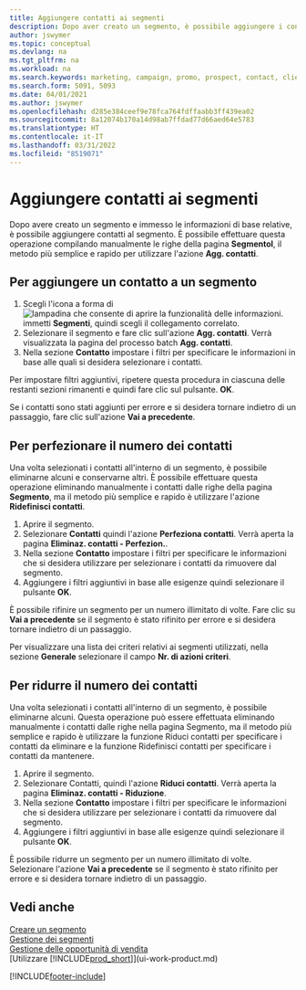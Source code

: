 ```yaml
---
title: Aggiungere contatti ai segmenti
description: Dopo aver creato un segmento, è possibile aggiungere i contatti al segmento, ad esempio, come parte di una campagna di marketing mirata ai clienti o contatti specifici.
author: jswymer
ms.topic: conceptual
ms.devlang: na
ms.tgt_pltfrm: na
ms.workload: na
ms.search.keywords: marketing, campaign, promo, prospect, contact, client, customer
ms.search.form: 5091, 5093
ms.date: 04/01/2021
ms.author: jswymer
ms.openlocfilehash: d285e384ceef9e78fca764fdffaabb3ff439ea02
ms.sourcegitcommit: 8a12074b170a14d98ab7ffdad77d66aed64e5783
ms.translationtype: HT
ms.contentlocale: it-IT
ms.lasthandoff: 03/31/2022
ms.locfileid: "8519071"
---
```

# <a name="add-contacts-to-segments"></a>Aggiungere contatti ai segmenti
Dopo avere creato un segmento e immesso le informazioni di base relative, è possibile aggiungere contatti al segmento. È possibile effettuare questa operazione compilando manualmente le righe della pagina **Segmentol**, il metodo più semplice e rapido per utilizzare l'azione **Agg. contatti**.

## <a name="to-add-a-contact-to-a-segment"></a>Per aggiungere un contatto a un segmento
1. Scegli l'icona a forma di ![lampadina che consente di aprire la funzionalità delle informazioni.](media/ui-search/search_small.png "Dimmi cosa vuoi fare") immetti **Segmenti**, quindi scegli il collegamento correlato.  
2. Selezionare il segmento e fare clic sull'azione **Agg. contatti**. Verrà visualizzata la pagina del processo batch **Agg. contatti**.
3. Nella sezione **Contatto** impostare i filtri per specificare le informazioni in base alle quali si desidera selezionare i contatti.

Per impostare filtri aggiuntivi, ripetere questa procedura in ciascuna delle restanti sezioni rimanenti e quindi fare clic sul pulsante. **OK**.

Se i contatti sono stati aggiunti per errore e si desidera tornare indietro di un passaggio, fare clic sull'azione **Vai a precedente**.

## <a name="to-refine-the-number-of-contacts"></a>Per perfezionare il numero dei contatti
Una volta selezionati i contatti all'interno di un segmento, è possibile eliminarne alcuni e conservarne altri. È possibile effettuare questa operazione eliminando manualmente i contatti dalle righe della pagina **Segmento**, ma il metodo più semplice e rapido è utilizzare l'azione **Ridefinisci contatti**.

1. Aprire il segmento.
2. Selezionare **Contatti** quindi l'azione **Perfeziona contatti**. Verrà aperta la pagina **Eliminaz. contatti - Perfezion.**.
3. Nella sezione **Contatto** impostare i filtri per specificare le informazioni che si desidera utilizzare per selezionare i contatti da rimuovere dal segmento.
4. Aggiungere i filtri aggiuntivi in base alle esigenze quindi selezionare il pulsante **OK**.

È possibile rifinire un segmento per un numero illimitato di volte. Fare clic su **Vai a precedente** se il segmento è stato rifinito per errore e si desidera tornare indietro di un passaggio.

Per visualizzare una lista dei criteri relativi ai segmenti utilizzati, nella sezione **Generale** selezionare il campo **Nr. di azioni criteri**.

## <a name="to-reduce-the-number-of-contacts"></a>Per ridurre il numero dei contatti
Una volta selezionati i contatti all'interno di un segmento, è possibile eliminarne alcuni. Questa operazione può essere effettuata eliminando manualmente i contatti dalle righe nella pagina Segmento, ma il metodo più semplice e rapido è utilizzare la funzione Riduci contatti per specificare i contatti da eliminare e la funzione Ridefinisci contatti per specificare i contatti da mantenere.

1. Aprire il segmento.
2. Selezionare Contatti, quindi l'azione **Riduci contatti**. Verrà aperta la pagina **Eliminaz. contatti - Riduzione**.
3. Nella sezione **Contatto** impostare i filtri per specificare le informazioni che si desidera utilizzare per selezionare i contatti da rimuovere dal segmento.
4. Aggiungere i filtri aggiuntivi in base alle esigenze quindi selezionare il pulsante **OK**.

È possibile ridurre un segmento per un numero illimitato di volte. Selezionare l'azione **Vai a precedente** se il segmento è stato rifinito per errore e si desidera tornare indietro di un passaggio.

## <a name="see-also"></a>Vedi anche
[Creare un segmento](marketing-how-create-segment.md)   
[Gestione dei segmenti](marketing-segments.md)  
[Gestione delle opportunità di vendita](marketing-manage-sales-opportunities.md)  
[Utilizzare [!INCLUDE[prod_short](includes/prod_short.md)]](ui-work-product.md)  


[!INCLUDE[footer-include](includes/footer-banner.md)]